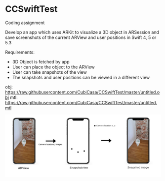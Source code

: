 # CCSwiftTest
Coding assignment

Develop an app which uses ARKit to visualize a 3D object in ARSession and save screenshots of the current ARView and user positions in 
Swift 4, 5 or 5.3

Requirements:
- 3D Object is fetched by app
- User can place the object to the ARView
- User can take snapshots of the view
- The snapshots and user positions can be viewed in a different view

obj: https://raw.githubusercontent.com/CubiCasa/CCSwiftTest/master/untitled.obj
mtl: https://raw.githubusercontent.com/CubiCasa/CCSwiftTest/master/untitled.mtl

![Example](Untitled.png)

